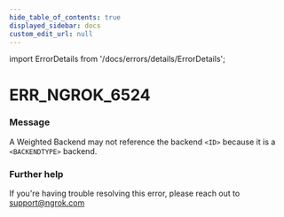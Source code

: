 ```yaml
---
hide_table_of_contents: true
displayed_sidebar: docs
custom_edit_url: null
---
```


import ErrorDetails from '/docs/errors/details/ErrorDetails';

# ERR_NGROK_6524

### Message
A Weighted Backend may not reference the backend `<ID>` because it is a `<BACKENDTYPE>` backend.

### Further help
If you're having trouble resolving this error, please reach out to [support@ngrok.com](mailto:support@ngrok.com?subject=Help%20with%20ERR_NGROK_6524)

<ErrorDetails error='err_ngrok_6524' />

